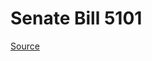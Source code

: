 # Senate Bill 5101

[Source](http://lawfilesext.leg.wa.gov/biennium/2023-24/Pdf/Bills/Senate%20Bills/5101.pdf)